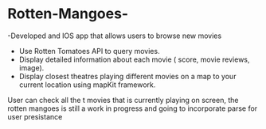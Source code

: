 # Rotten-Mangoes-

-Developed and IOS app that allows users to browse new movies
- Use Rotten Tomatoes API to query movies.
- Display detailed information about each movie ( score, movie reviews, image).
- Display closest theatres playing different movies on a map to your current location using mapKit framework.


User can check all the t movies that is currently playing on screen,
the rotten mangoes is still a work in progress and going to incorporate parse for user presistance
